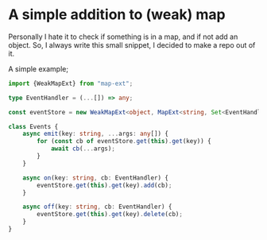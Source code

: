 # A simple addition to (weak) map

Personally I hate it to check if something is in a map, and if not add an object. So, I always write this small snippet,
I decided to make a repo out of it.

A simple example;

```typescript
import {WeakMapExt} from "map-ext";

type EventHandler = (...[]) => any;

const eventStore = new WeakMapExt<object, MapExt<string, Set<EventHandler>>>(() => new MapExt(() => new Set()));

class Events {
    async emit(key: string, ...args: any[]) {
        for (const cb of eventStore.get(this).get(key)) {
            await cb(...args);
        }
    }

    async on(key: string, cb: EventHandler) {
        eventStore.get(this).get(key).add(cb);
    }

    async off(key: string, cb: EventHandler) {
        eventStore.get(this).get(key).delete(cb);
    }
}
```

